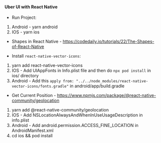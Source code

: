 #### Uber UI with React Native

* Run Project:

1. Android - yarn android
2. IOS - yarn ios

* Shapes in React Native - https://codedaily.io/tutorials/22/The-Shapes-of-React-Native

* Install `react-native-vector-icons`:

1. yarn add react-native-vector-icons
2. IOS - Add UIAppFonts in Info.plist file and then do `npx pod install` in ios/ directory
3. Android - Add this `apply from: "../../node_modules/react-native-vector-icons/fonts.gradle"` in android/app/build.gradle

* Get Current Position - https://www.npmjs.com/package/@react-native-community/geolocation
1. yarn add @react-native-community/geolocation
2. IOS - Add NSLocationAlwaysAndWhenInUseUsageDescription in info.plist
3. Android - Add android.permission.ACCESS_FINE_LOCATION in AndroidManifest.xml
4. cd ios && pod install
